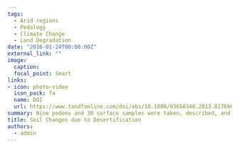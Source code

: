 ```yaml
---
tags:
  - Arid regions
  - Pedology
  - Climate Change
  - Land Degradation
date: "2016-01-24T00:00:00Z"
external_link: ""
image:
  caption: 
  focal_point: Smart
links:
- icon: photo-video
  icon_pack: fa
  name: DOI
  url: https://www.tandfonline.com/doi/abs/10.1080/03650340.2013.817666
summary: Nine pedons and 30 surface samples were taken, described, and analyzed to investigate the effect of desertification on soil quality indices, mineralogical, and micromorphological properties of three regions (desert, semi-desert, non-desert) in central Iran. 
title: Soil Changes due to Desertification
authors: 
  - admin
---
```


